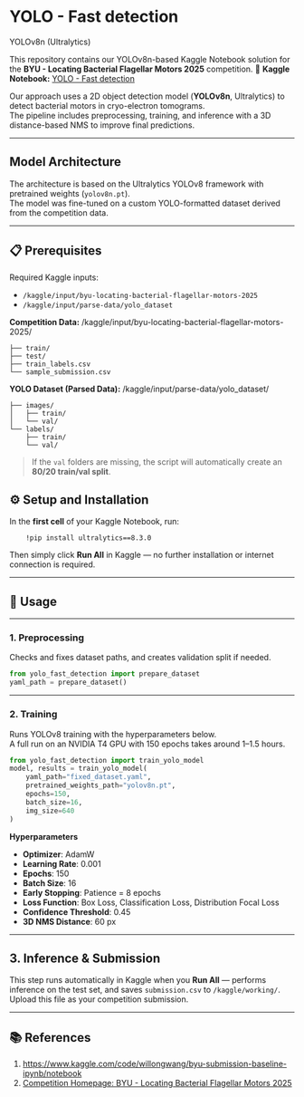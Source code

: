 # YOLO - Fast detection  
YOLOv8n (Ultralytics)

This repository contains our YOLOv8n-based Kaggle Notebook solution for the **BYU - Locating Bacterial Flagellar Motors 2025** competition.
📓 **Kaggle Notebook:** [YOLO - Fast detection](https://www.kaggle.com/code/roeiya/yolo-fast-detection/edit)

Our approach uses a 2D object detection model (**YOLOv8n**, Ultralytics) to detect bacterial motors in cryo-electron tomograms.  
The pipeline includes preprocessing, training, and inference with a 3D distance-based NMS to improve final predictions.


---

## Model Architecture  
The architecture is based on the Ultralytics YOLOv8 framework with pretrained weights (`yolov8n.pt`).  
The model was fine-tuned on a custom YOLO-formatted dataset derived from the competition data.

---

## 📋 Prerequisites
Required Kaggle inputs:
- `/kaggle/input/byu-locating-bacterial-flagellar-motors-2025`
- `/kaggle/input/parse-data/yolo_dataset`

**Competition Data:**
/kaggle/input/byu-locating-bacterial-flagellar-motors-2025/
```
├── train/
├── test/
├── train_labels.csv
└── sample_submission.csv
```
**YOLO Dataset (Parsed Data):**
/kaggle/input/parse-data/yolo_dataset/
```
├── images/
│   ├── train/
│   └── val/
└── labels/
    ├── train/
    └── val/
```

> If the `val` folders are missing, the script will automatically create an **80/20 train/val split**.



## ⚙️ Setup and Installation
In the **first cell** of your Kaggle Notebook, run:
```
    !pip install ultralytics==8.3.0
```
Then simply click **Run All** in Kaggle — no further installation or internet connection is required.

---









## 🚀 Usage  
---

### 1. Preprocessing  
Checks and fixes dataset paths, and creates validation split if needed.
```python
from yolo_fast_detection import prepare_dataset
yaml_path = prepare_dataset()
```

---

### 2. Training  
Runs YOLOv8 training with the hyperparameters below.  
A full run on an NVIDIA T4 GPU with 150 epochs takes around 1–1.5 hours.

```python
from yolo_fast_detection import train_yolo_model
model, results = train_yolo_model(
    yaml_path="fixed_dataset.yaml",
    pretrained_weights_path="yolov8n.pt",
    epochs=150,
    batch_size=16,
    img_size=640
)
```

**Hyperparameters**  
- **Optimizer**: AdamW  
- **Learning Rate**: 0.001  
- **Epochs**: 150  
- **Batch Size**: 16  
- **Early Stopping**: Patience = 8 epochs  
- **Loss Function**: Box Loss, Classification Loss, Distribution Focal Loss  
- **Confidence Threshold**: 0.45  
- **3D NMS Distance**: 60 px  

---

## 3. Inference & Submission
This step runs automatically in Kaggle when you **Run All** — performs inference on the test set, and saves `submission.csv` to `/kaggle/working/`.  
Upload this file as your competition submission.


---

## 📚 References  
1. https://www.kaggle.com/code/willongwang/byu-submission-baseline-ipynb/notebook
2. [Competition Homepage: BYU - Locating Bacterial Flagellar Motors 2025](https://www.kaggle.com/competitions/byu-locating-bacterial-flagellar-motors-2025)

